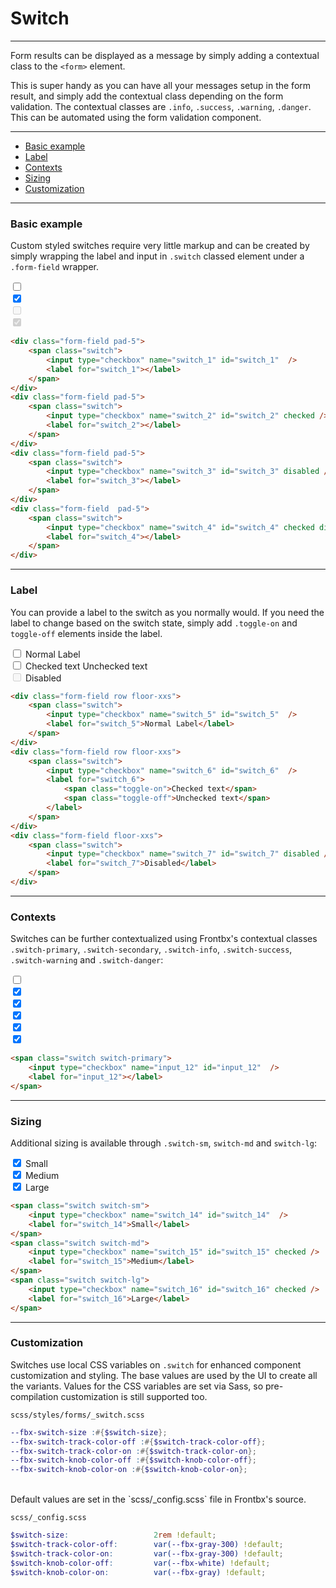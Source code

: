 # Switch

---

Form results can be displayed as a message by simply adding a contextual class to the `<form>` element. 

This is super handy as you can have all your messages setup in the form result, and simply add the contextual class depending on the form validation. The contextual classes are `.info`, `.success`, `.warning`, `.danger`. This can be automated using the form validation component.

---

*   [Basic example](#basic-example)
*   [Label](#label)
*   [Contexts](#contexts)
*   [Sizing](#sizing)
*   [Customization](#customization)

---

### Basic example

Custom styled switches require very little markup and can be created by simply wrapping the label and input in `.switch` classed element under a `.form-field` wrapper. 

<div class="fbx-snippet-demo">
    <form class="text-center">
        <div class="form-field pad-5">
            <span class="switch">
                <input type="checkbox" name="switch_1" id="switch_1"  />
                <label for="switch_1"></label>
            </span>
        </div>
        <div class="form-field pad-5">
            <span class="switch">
                <input type="checkbox" name="switch_2" id="switch_2" checked />
                <label for="switch_2"></label>
            </span>
        </div>
        <div class="form-field pad-5">
            <span class="switch">
                <input type="checkbox" name="switch_3" id="switch_3" disabled />
                <label for="switch_3"></label>
            </span>
        </div>
        <div class="form-field  pad-5">
            <span class="switch">
                <input type="checkbox" name="switch_4" id="switch_4" checked disabled />
                <label for="switch_4"></label>
            </span>
        </div>
    </form>
</div>

```html
<div class="form-field pad-5">
    <span class="switch">
        <input type="checkbox" name="switch_1" id="switch_1"  />
        <label for="switch_1"></label>
    </span>
</div>
<div class="form-field pad-5">
    <span class="switch">
        <input type="checkbox" name="switch_2" id="switch_2" checked />
        <label for="switch_2"></label>
    </span>
</div>
<div class="form-field pad-5">
    <span class="switch">
        <input type="checkbox" name="switch_3" id="switch_3" disabled />
        <label for="switch_3"></label>
    </span>
</div>
<div class="form-field  pad-5">
    <span class="switch">
        <input type="checkbox" name="switch_4" id="switch_4" checked disabled />
        <label for="switch_4"></label>
    </span>
</div>
```

--- 

### Label

You can provide a label to the switch as you normally would. If you need the label to change based on the switch state, simply add `.toggle-on` and `toggle-off` elements inside the label.

<div class="fbx-snippet-demo">
    <form>
        <div class="form-field row floor-xxs">
            <span class="switch">
                <input type="checkbox" name="switch_5" id="switch_5"  />
                <label for="switch_5">Normal Label</label>
            </span>
        </div>
        <div class="form-field row floor-xxs">
            <span class="switch">
                <input type="checkbox" name="switch_6" id="switch_6"  />
                <label for="switch_6">
                    <span class="toggle-on">Checked text</span>
                    <span class="toggle-off">Unchecked text</span>
                </label>
            </span>
        </div>
        <div class="form-field floor-xxs">
            <span class="switch">
                <input type="checkbox" name="switch_7" id="switch_7" disabled />
                <label for="switch_7">Disabled</label>
            </span>
        </div>
    </form>
</div>

```html
<div class="form-field row floor-xxs">
    <span class="switch">
        <input type="checkbox" name="switch_5" id="switch_5"  />
        <label for="switch_5">Normal Label</label>
    </span>
</div>
<div class="form-field row floor-xxs">
    <span class="switch">
        <input type="checkbox" name="switch_6" id="switch_6"  />
        <label for="switch_6">
            <span class="toggle-on">Checked text</span>
            <span class="toggle-off">Unchecked text</span>
        </label>
    </span>
</div>
<div class="form-field floor-xxs">
    <span class="switch">
        <input type="checkbox" name="switch_7" id="switch_7" disabled />
        <label for="switch_7">Disabled</label>
    </span>
</div>
```

--- 

### Contexts

Switches can be further contextualized using Frontbx's contextual classes `.switch-primary`,  `.switch-secondary`,  `.switch-info`,  `.switch-success`,  `.switch-warning` and `.switch-danger`:

<div class="fbx-snippet-demo">
    <form class="text-center">
        <div class="form-field pad-5">
            <span class="switch switch-primary">
                <input type="checkbox" name="switch_8" id="switch_8"  />
                <label for="switch_8"></label>
            </span>
        </div>
        <div class="form-field pad-5">
            <span class="switch switch-secondary">
                <input type="checkbox" name="switch_9" id="switch_9" checked />
                <label for="switch_9"></label>
            </span>
        </div>
        <div class="form-field pad-5">
            <span class="switch switch-info">
                <input type="checkbox" name="switch_10" id="switch_10" checked />
                <label for="switch_10"></label>
            </span>
        </div>
        <div class="form-field pad-5">
            <span class="switch switch-success">
                <input type="checkbox" name="switch_11" id="switch_11" checked />
                <label for="switch_11"></label>
            </span>
        </div>
        <div class="form-field pad-5">
            <span class="switch switch-warning">
                <input type="checkbox" name="switch_12" id="switch_12" checked />
                <label for="switch_12"></label>
            </span>
        </div>
        <div class="form-field pad-5">
            <span class="switch switch-danger">
                <input type="checkbox" name="switch_13" id="switch_13" checked />
                <label for="switch_13"></label>
            </span>
        </div>
    </form>
</div>

```html
<span class="switch switch-primary">
    <input type="checkbox" name="input_12" id="input_12"  />
    <label for="input_12"></label>
</span>
```

--- 

### Sizing

Additional sizing is available through `.switch-sm`, `switch-md` and `switch-lg`:

<div class="fbx-snippet-demo">
    <form class="text-center">
        <div class="form-field pad-5">
            <span class="switch switch-sm">
                <input type="checkbox" name="switch_14" id="switch_14" checked />
                <label for="switch_14">Small</label>
            </span>
        </div>
        <div class="form-field pad-5">
            <span class="switch switch-md">
                <input type="checkbox" name="switch_15" id="switch_15" checked />
                <label for="switch_15">Medium</label>
            </span>
        </div>
        <div class="form-field pad-5">
            <span class="switch switch-lg">
                <input type="checkbox" name="switch_16" id="switch_16" checked />
                <label for="switch_16">Large</label>
            </span>
        </div>
    </form>
</div>

```html
<span class="switch switch-sm">
    <input type="checkbox" name="switch_14" id="switch_14"  />
    <label for="switch_14">Small</label>
</span>
<span class="switch switch-md">
    <input type="checkbox" name="switch_15" id="switch_15" checked />
    <label for="switch_15">Medium</label>
</span>
<span class="switch switch-lg">
    <input type="checkbox" name="switch_16" id="switch_16" checked />
    <label for="switch_16">Large</label>
</span>
```

---

### Customization

Switches use local CSS variables on `.switch` for enhanced component customization and styling. The base values are used by the UI to create all the variants. Values for the CSS variables are set via Sass, so pre-compilation customization is still supported too.

```file-path
scss/styles/forms/_switch.scss
```

```scss
--fbx-switch-size :#{$switch-size};
--fbx-switch-track-color-off :#{$switch-track-color-off};
--fbx-switch-track-color-on :#{$switch-track-color-on};
--fbx-switch-knob-color-off :#{$switch-knob-color-off};
--fbx-switch-knob-color-on :#{$switch-knob-color-on};
```

<br>
Default values are set in the `scss/_config.scss` file in Frontbx's source.

```file-path
scss/_config.scss
```

```scss
$switch-size:                   2rem !default;
$switch-track-color-off:        var(--fbx-gray-300) !default;
$switch-track-color-on:         var(--fbx-gray-300) !default;
$switch-knob-color-off:         var(--fbx-white) !default;
$switch-knob-color-on:          var(--fbx-gray) !default;
```


